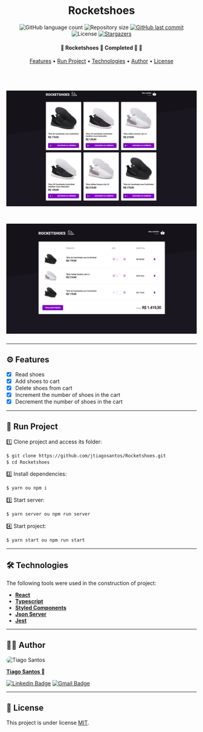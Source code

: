 <h1 align="center">Rocketshoes</h1>

<p align="center">
  <img alt="GitHub language count" src="https://img.shields.io/github/languages/count/jtiagosantos/Rocketshoes?color=%green">
  <img alt="Repository size" src="https://img.shields.io/github/repo-size/jtiagosantos/Rocketshoes?color=blue">
  <a href="https://github.com/jtiagosantos/Rocketshoes/commits/master">
    <img alt="GitHub last commit" src="https://img.shields.io/github/last-commit/jtiagosantos/Rocketshoes?color=purple">
  </a>
  <img alt="License" src="https://img.shields.io/badge/license-MIT-brightgreen?color=orange">
   <a href="https://github.com/jtiagosantos/Rocketshoes/stargazers">
    <img alt="Stargazers" src="https://img.shields.io/github/stars/jtiagosantos/Rocketshoes?style=social">
  </a>
</p>

<h4 align="center"> 
	🚧  Rocketshoes 👟 Completed 🚀 🚧
</h4>

<p align="center">
  <a href="#-features">Features</a> •
  <a href="#-run-project">Run Project</a> • 
  <a href="#-technologies">Technologies</a> • 
  <a href="#-author">Author</a> • 
  <a href="#-license">License</a>
</p>

<br>

<h1 align="center">
    <img alt="eShop" src=".github/cover-1.png" />
</h1>

<h1 align="center">
    <img alt="eShop" src=".github/cover-2.png" />
</h1>

<hr />

## ⚙️ Features

- [x] Read shoes
- [x] Add shoes to cart
- [x] Delete shoes from cart
- [x] Increment the number of shoes in the cart  
- [x] Decrement the number of shoes in the cart

<hr>

## 🚀 Run Project

1️⃣ Clone project and access its folder:

```bash
$ git clone https://github.com/jtiagosantos/Rocketshoes.git
$ cd Rocketshoes
```

2️⃣ Install dependencies:

```bash
$ yarn ou npm i
```

3️⃣ Start server:

```bash
$ yarn server ou npm run server
```
4️⃣ Start project:

```bash
$ yarn start ou npm run start
```

<hr>

## 🛠 Technologies

The following tools were used in the construction of project:

- **[React](https://reactjs.org/)**
- **[Typescript](https://www.typescriptlang.org/)**
- **[Styled Components](https://sass-lang.com/)**
- **[Json Server](https://github.com/typicode/json-server)**
- **[Jest](https://jestjs.io/)**

<hr>

## 👨‍💻 Author

<img src="https://avatars.githubusercontent.com/u/63312141?v=4" width="100" alt="Tiago Santos" style="border-radius: 50px;" />

<strong><a href="https://github.com/jtiagosantos">Tiago Santos </a>🚀</strong>

[![Linkedin Badge](https://img.shields.io/badge/linkedin-%230077B5.svg?&style=for-the-badge&logo=linkedin&logoColor=white&link=https://www.linkedin.com/in/jos%C3%A9-tiago-santos-de-lima-aaa4361a4/)](https://www.linkedin.com/in/josetiagosantosdelima/)
[![Gmail Badge](https://img.shields.io/badge/Gmail-D14836?style=for-the-badge&logo=gmail&logoColor=white)](mailto:tiago.santos@icomp.ufam.edu.br)

<hr>

## 📝 License

This project is under license [MIT](./LICENSE).

